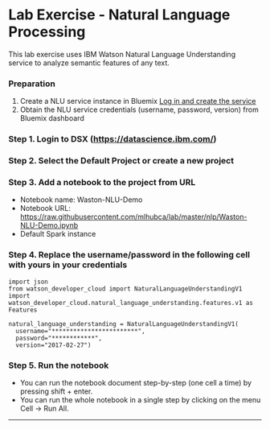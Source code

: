 # Lab Exercise - Natural Language Processing

This lab exercise uses IBM Watson Natural Language Understanding service to analyze semantic features of any text.

### Preparation

1) Create a NLU service instance in Bluemix [Log in and create the service](https://console.bluemix.net/docs/services/natural-language-understanding/getting-started.html#getting-started-tutorial)
2) Obtain the NLU service credentials (username, password, version) from Bluemix dashboard

### Step 1. Login to DSX (https://datascience.ibm.com/)
### Step 2. Select the Default Project or create a new project
### Step 3. Add a notebook to the project from URL

- Notebook name: Waston-NLU-Demo
- Notebook URL: https://raw.githubusercontent.com/mlhubca/lab/master/nlp/Waston-NLU-Demo.ipynb
- Default Spark instance

### Step 4. Replace the username/password in the following cell with yours in your credentials
```
import json
from watson_developer_cloud import NaturalLanguageUnderstandingV1
import watson_developer_cloud.natural_language_understanding.features.v1 as Features

natural_language_understanding = NaturalLanguageUnderstandingV1(
  username="************************",
  password="************",
  version="2017-02-27")
```
### Step 5. Run the notebook

- You can run the notebook document step-by-step (one cell a time) by pressing shift + enter.
- You can run the whole notebook in a single step by clicking on the menu Cell -> Run All.

--- 
